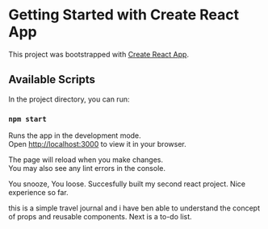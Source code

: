 # Getting Started with Create React App

This project was bootstrapped with [Create React App](https://github.com/facebook/create-react-app).

## Available Scripts

In the project directory, you can run:

### `npm start`

Runs the app in the development mode.\
Open [http://localhost:3000](http://localhost:3000) to view it in your browser.

The page will reload when you make changes.\
You may also see any lint errors in the console.

You snooze, You loose.
Succesfully built my second react project. Nice experience so far.

this is a simple travel journal and i have ben able to understand the concept of props and reusable components.
Next is a to-do list.
